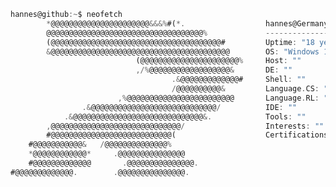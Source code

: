 ```Dart
hannes@github:~$ neofetch         
        *@@@@@@@@@@@@@@@@@@@@@@&&&%#(*.                  hannes@Germany       
        @@@@@@@@@@@@@@@@@@@@@@@@@@@@@@@@@@@%             --------------       
        (@@@@@@@@@@@@@@@@@@@@@@@@@@@@@@@@@@@@@@#         Uptime: "18 years"        
        &@@@@@@@@@@@@@@@@@@@@@@@@@@@@@@@@@@@@@@@@        OS: "Windows 10/11"        
                            (@@@@@@@@@@@@@@@@@@@@@@%     Host: ""          
                            ,/%@@@@@@@@@@@@@@@@@@&       DE: ""        
                                    .&@@@@@@@@@@@@@#     Shell: ""          
                                    /@@@@@@@@@@&         Language.CS: "Java"       
                        ,%@@@@@@@@@@@@@@@@@@@@@@@@       Language.RL: "German, English"          
                .&@@@@@@@@@@@@@@@@@@@@@@@@@@@@/          IDE: ""        
            .&@@@@@@@@@@@@@@@@@@@@@@@@@@@@@&.            Tools: ""        
        ,@@@@@@@@@@@@@@@@@@@@@@@@@@@@@/                  Interests: ""       
        #@@@@@@@@@@@@@@@@@@@@@@@@@@@(                    Certifications: ""         
    #@@@@@@@@@@@&   /@@@@@@@@@@@@@@%                            
    *@@@@@@@@@@@@*     .@@@@@@@@@@@@@@@                           
    #@@@@@@@@@@@@@       .@@@@@@@@@@@@@@@.                         
#@@@@@@@@@@@@@.        .@@@@@@@@@@@@@@@.                        
```
<!--
```dart
hannes@github:~/Projects$ ls -l
drwxr-xr-x 1 hannes github Feb 15 2021 PROJECT/
```

<p align="center"><img height="160em" src="https://github-readme-stats.vercel.app/api/top-langs/
username=RRNX&langs_count=3&layout=compact&hide_border=true&theme=tokyonight" alt="" align = "center"/>
<img height="160em" src="https://github-readme-stats.vercel.app/api?username=RRNX&count_private=true&show_icons=true&hide_border=true&theme=tokyonight" alt="" align = "center"/></p>

<p align="center"><img height="180em" src="https://github-profile-summary-cards.vercel.app/api/cards/profile-details?username=RRNX&theme=github_dark" alt="" align = "center"/></p>

![profile counter](https://komarev.com/ghpvc/?username=RRNX)
-->
